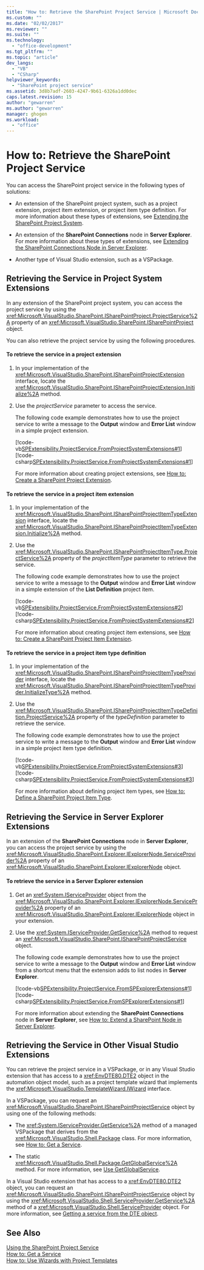 ```yaml
---
title: "How to: Retrieve the SharePoint Project Service | Microsoft Docs"
ms.custom: ""
ms.date: "02/02/2017"
ms.reviewer: ""
ms.suite: ""
ms.technology: 
  - "office-development"
ms.tgt_pltfrm: ""
ms.topic: "article"
dev_langs: 
  - "VB"
  - "CSharp"
helpviewer_keywords: 
  - "SharePoint project service"
ms.assetid: 3d8b7adf-2603-4247-9b61-6326a1dd0dec
caps.latest.revision: 15
author: "gewarren"
ms.author: "gewarren"
manager: ghogen
ms.workload: 
  - "office"
---
```

# How to: Retrieve the SharePoint Project Service
  You can access the SharePoint project service in the following types of solutions:  
  
-   An extension of the SharePoint project system, such as a project extension, project item extension, or project item type definition. For more information about these types of extensions, see [Extending the SharePoint Project System](../sharepoint/extending-the-sharepoint-project-system.md).  
  
-   An extension of the **SharePoint Connections** node in **Server Explorer**. For more information about these types of extensions, see [Extending the SharePoint Connections Node in Server Explorer](../sharepoint/extending-the-sharepoint-connections-node-in-server-explorer.md).  
  
-   Another type of Visual Studio extension, such as a VSPackage.  
  
## Retrieving the Service in Project System Extensions  
 In any extension of the SharePoint project system, you can access the project service by using the <xref:Microsoft.VisualStudio.SharePoint.ISharePointProject.ProjectService%2A> property of an <xref:Microsoft.VisualStudio.SharePoint.ISharePointProject> object.  
  
 You can also retrieve the project service by using the following procedures.  
  
#### To retrieve the service in a project extension  
  
1.  In your implementation of the <xref:Microsoft.VisualStudio.SharePoint.ISharePointProjectExtension> interface, locate the <xref:Microsoft.VisualStudio.SharePoint.ISharePointProjectExtension.Initialize%2A> method.  
  
2.  Use the *projectService* parameter to access the service.  
  
     The following code example demonstrates how to use the project service to write a message to the **Output** window and **Error List** window in a simple project extension.  
  
     [!code-vb[SPExtensibility.ProjectService.FromProjectSystemExtensions#1](../sharepoint/codesnippet/VisualBasic/spextensibility.projectservice.fromprojectsystemextensions.getprojectservice/extension/extension.vb#1)]
     [!code-csharp[SPExtensibility.ProjectService.FromProjectSystemExtensions#1](../sharepoint/codesnippet/CSharp/spextensibility.projectservice.fromprojectsystemextensions.getprojectservice/extension/extension.cs#1)]  
  
     For more information about creating project extensions, see [How to: Create a SharePoint Project Extension](../sharepoint/how-to-create-a-sharepoint-project-extension.md).  
  
#### To retrieve the service in a project item extension  
  
1.  In your implementation of the <xref:Microsoft.VisualStudio.SharePoint.ISharePointProjectItemTypeExtension> interface, locate the <xref:Microsoft.VisualStudio.SharePoint.ISharePointProjectItemTypeExtension.Initialize%2A> method.  
  
2.  Use the <xref:Microsoft.VisualStudio.SharePoint.ISharePointProjectItemType.ProjectService%2A> property of the *projectItemType* parameter to retrieve the service.  
  
     The following code example demonstrates how to use the project service to write a message to the **Output** window and **Error List** window in a simple extension of the **List Definition** project item.  
  
     [!code-vb[SPExtensibility.ProjectService.FromProjectSystemExtensions#2](../sharepoint/codesnippet/VisualBasic/spextensibility.projectservice.fromprojectsystemextensions.getprojectservice/extension/extension.vb#2)]
     [!code-csharp[SPExtensibility.ProjectService.FromProjectSystemExtensions#2](../sharepoint/codesnippet/CSharp/spextensibility.projectservice.fromprojectsystemextensions.getprojectservice/extension/extension.cs#2)]  
  
     For more information about creating project item extensions, see [How to: Create a SharePoint Project Item Extension](../sharepoint/how-to-create-a-sharepoint-project-item-extension.md).  
  
#### To retrieve the service in a project item type definition  
  
1.  In your implementation of the <xref:Microsoft.VisualStudio.SharePoint.ISharePointProjectItemTypeProvider> interface, locate the <xref:Microsoft.VisualStudio.SharePoint.ISharePointProjectItemTypeProvider.InitializeType%2A> method.  
  
2.  Use the <xref:Microsoft.VisualStudio.SharePoint.ISharePointProjectItemTypeDefinition.ProjectService%2A> property of the *typeDefinition* parameter to retrieve the service.  
  
     The following code example demonstrates how to use the project service to write a message to the **Output** window and **Error List** window in a simple project item type definition.  
  
     [!code-vb[SPExtensibility.ProjectService.FromProjectSystemExtensions#3](../sharepoint/codesnippet/VisualBasic/spextensibility.projectservice.fromprojectsystemextensions.getprojectservice/extension/extension.vb#3)]
     [!code-csharp[SPExtensibility.ProjectService.FromProjectSystemExtensions#3](../sharepoint/codesnippet/CSharp/spextensibility.projectservice.fromprojectsystemextensions.getprojectservice/extension/extension.cs#3)]  
  
     For more information about defining project item types, see [How to: Define a SharePoint Project Item Type](../sharepoint/how-to-define-a-sharepoint-project-item-type.md).  
  
## Retrieving the Service in Server Explorer Extensions  
 In an extension of the **SharePoint Connections** node in **Server Explorer**, you can access the project service by using the <xref:Microsoft.VisualStudio.SharePoint.Explorer.IExplorerNode.ServiceProvider%2A> property of an <xref:Microsoft.VisualStudio.SharePoint.Explorer.IExplorerNode> object.  
  
#### To retrieve the service in a Server Explorer extension  
  
1.  Get an <xref:System.IServiceProvider> object from the <xref:Microsoft.VisualStudio.SharePoint.Explorer.IExplorerNode.ServiceProvider%2A> property of an <xref:Microsoft.VisualStudio.SharePoint.Explorer.IExplorerNode> object in your extension.  
  
2.  Use the <xref:System.IServiceProvider.GetService%2A> method to request an <xref:Microsoft.VisualStudio.SharePoint.ISharePointProjectService> object.  
  
     The following code example demonstrates how to use the project service to write a message to the **Output** window and **Error List** window from a shortcut menu that the extension adds to list nodes in **Server Explorer**.  
  
     [!code-vb[SPExtensibility.ProjectService.FromSPExplorerExtensions#1](../sharepoint/codesnippet/VisualBasic/spextensibility.projectservice.fromspexplorerextensions.getprojectservice/extension/extension.vb#1)]
     [!code-csharp[SPExtensibility.ProjectService.FromSPExplorerExtensions#1](../sharepoint/codesnippet/CSharp/spextensibility.projectservice.fromspexplorerextensions.getprojectservice/extension/extension.cs#1)]  
  
     For more information about extending the **SharePoint Connections** node in **Server Explorer**, see [How to: Extend a SharePoint Node in Server Explorer](../sharepoint/how-to-extend-a-sharepoint-node-in-server-explorer.md).  
  
## Retrieving the Service in Other Visual Studio Extensions  
 You can retrieve the project service in a VSPackage, or in any Visual Studio extension that has access to a <xref:EnvDTE80.DTE2> object in the automation object model, such as a project template wizard that implements the <xref:Microsoft.VisualStudio.TemplateWizard.IWizard> interface.  
  
 In a VSPackage, you can request an <xref:Microsoft.VisualStudio.SharePoint.ISharePointProjectService> object by using one of the following methods:  
  
-   The <xref:System.IServiceProvider.GetService%2A> method of a managed VSPackage that derives from the <xref:Microsoft.VisualStudio.Shell.Package> class. For more information, see [How to: Get a Service](../extensibility/how-to-get-a-service.md).  
  
-   The static <xref:Microsoft.VisualStudio.Shell.Package.GetGlobalService%2A> method. For more information, see [Use GetGlobalService](../extensibility/internals/service-essentials.md#how-to-use-getglobalservice).  
  
 In a Visual Studio extension that has access to a <xref:EnvDTE80.DTE2> object, you can request an <xref:Microsoft.VisualStudio.SharePoint.ISharePointProjectService> object by using the <xref:Microsoft.VisualStudio.Shell.ServiceProvider.GetService%2A> method of a <xref:Microsoft.VisualStudio.Shell.ServiceProvider> object. For more information, see [Getting a service from the DTE object](../extensibility/how-to-get-a-service.md#getting-a-service-from-the-dte-object).  
  
## See Also  
 [Using the SharePoint Project Service](../sharepoint/using-the-sharepoint-project-service.md)   
 [How to: Get a Service](../extensibility/how-to-get-a-service.md)   
 [How to: Use Wizards with Project Templates](../extensibility/how-to-use-wizards-with-project-templates.md)  
  
  